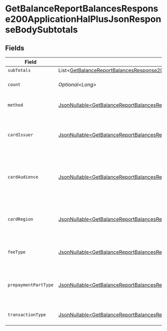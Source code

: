 # GetBalanceReportBalancesResponse200ApplicationHalPlusJsonResponseBodySubtotals


## Fields

| Field                                                                                                                                                                                                                                                                                  | Type                                                                                                                                                                                                                                                                                   | Required                                                                                                                                                                                                                                                                               | Description                                                                                                                                                                                                                                                                            | Example                                                                                                                                                                                                                                                                                |
| -------------------------------------------------------------------------------------------------------------------------------------------------------------------------------------------------------------------------------------------------------------------------------------- | -------------------------------------------------------------------------------------------------------------------------------------------------------------------------------------------------------------------------------------------------------------------------------------- | -------------------------------------------------------------------------------------------------------------------------------------------------------------------------------------------------------------------------------------------------------------------------------------- | -------------------------------------------------------------------------------------------------------------------------------------------------------------------------------------------------------------------------------------------------------------------------------------- | -------------------------------------------------------------------------------------------------------------------------------------------------------------------------------------------------------------------------------------------------------------------------------------- |
| `subTotals`                                                                                                                                                                                                                                                                            | List\<[GetBalanceReportBalancesResponse200ApplicationHalPlusJsonResponseBodyTotalsAvailableBalanceImmediatelyAvailableSubTotals](../../models/operations/GetBalanceReportBalancesResponse200ApplicationHalPlusJsonResponseBodyTotalsAvailableBalanceImmediatelyAvailableSubTotals.md)> | :heavy_minus_sign:                                                                                                                                                                                                                                                                     | N/A                                                                                                                                                                                                                                                                                    |                                                                                                                                                                                                                                                                                        |
| `count`                                                                                                                                                                                                                                                                                | *Optional\<Long>*                                                                                                                                                                                                                                                                      | :heavy_minus_sign:                                                                                                                                                                                                                                                                     | Number of transactions of this type                                                                                                                                                                                                                                                    | 50                                                                                                                                                                                                                                                                                     |
| `method`                                                                                                                                                                                                                                                                               | [JsonNullable\<GetBalanceReportBalancesResponse200ApplicationHalPlusJsonResponseBodyTotalsMethod>](../../models/operations/GetBalanceReportBalancesResponse200ApplicationHalPlusJsonResponseBodyTotalsMethod.md)                                                                       | :heavy_minus_sign:                                                                                                                                                                                                                                                                     | Payment type of the transactions                                                                                                                                                                                                                                                       | creditcard                                                                                                                                                                                                                                                                             |
| `cardIssuer`                                                                                                                                                                                                                                                                           | [JsonNullable\<GetBalanceReportBalancesResponse200ApplicationHalPlusJsonResponseBodyCardIssuer>](../../models/operations/GetBalanceReportBalancesResponse200ApplicationHalPlusJsonResponseBodyCardIssuer.md)                                                                           | :heavy_minus_sign:                                                                                                                                                                                                                                                                     | In case of payments transactions with card, the card issuer will be available                                                                                                                                                                                                          | amex                                                                                                                                                                                                                                                                                   |
| `cardAudience`                                                                                                                                                                                                                                                                         | [JsonNullable\<GetBalanceReportBalancesResponse200ApplicationHalPlusJsonResponseBodyCardAudience>](../../models/operations/GetBalanceReportBalancesResponse200ApplicationHalPlusJsonResponseBodyCardAudience.md)                                                                       | :heavy_minus_sign:                                                                                                                                                                                                                                                                     | In case of payments trnsactions with card, the card audience will be available.                                                                                                                                                                                                        | other                                                                                                                                                                                                                                                                                  |
| `cardRegion`                                                                                                                                                                                                                                                                           | [JsonNullable\<GetBalanceReportBalancesResponse200ApplicationHalPlusJsonResponseBodyCardRegion>](../../models/operations/GetBalanceReportBalancesResponse200ApplicationHalPlusJsonResponseBodyCardRegion.md)                                                                           | :heavy_minus_sign:                                                                                                                                                                                                                                                                     | In case of payments transactions with card, the card region will be available.                                                                                                                                                                                                         | domestic                                                                                                                                                                                                                                                                               |
| `feeType`                                                                                                                                                                                                                                                                              | [JsonNullable\<GetBalanceReportBalancesResponse200ApplicationHalPlusJsonResponseBodyFeeType>](../../models/operations/GetBalanceReportBalancesResponse200ApplicationHalPlusJsonResponseBodyFeeType.md)                                                                                 | :heavy_minus_sign:                                                                                                                                                                                                                                                                     | Present when the transaction represents a fee.                                                                                                                                                                                                                                         | payment-fee                                                                                                                                                                                                                                                                            |
| `prepaymentPartType`                                                                                                                                                                                                                                                                   | [JsonNullable\<GetBalanceReportBalancesResponse200ApplicationHalPlusJsonResponseBodyPrepaymentPartType>](../../models/operations/GetBalanceReportBalancesResponse200ApplicationHalPlusJsonResponseBodyPrepaymentPartType.md)                                                           | :heavy_minus_sign:                                                                                                                                                                                                                                                                     | Prepayment part: fee itself, reimbursement, discount, VAT or rounding compensation.                                                                                                                                                                                                    | fee                                                                                                                                                                                                                                                                                    |
| `transactionType`                                                                                                                                                                                                                                                                      | [JsonNullable\<GetBalanceReportBalancesResponse200ApplicationHalPlusJsonResponseBodyTransactionType>](../../models/operations/GetBalanceReportBalancesResponse200ApplicationHalPlusJsonResponseBodyTransactionType.md)                                                                 | :heavy_minus_sign:                                                                                                                                                                                                                                                                     | Represents the transaction type                                                                                                                                                                                                                                                        | payment                                                                                                                                                                                                                                                                                |